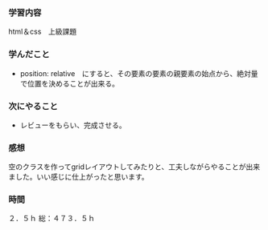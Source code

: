 ### 学習内容
html＆css　上級課題
### 学んだこと
- position: relative　にすると、その要素の要素の親要素の始点から、絶対量で位置を決めることが出来る。
### 次にやること
- レビューをもらい、完成させる。
### 感想
空のクラスを作ってgridレイアウトしてみたりと、工夫しながらやることが出来ました。いい感じに仕上がったと思います。
### 時間
２．５ｈ
総：４７３．５ｈ
